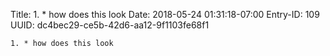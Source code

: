 Title: 1. * how does this look
Date: 2018-05-24 01:31:18-07:00
Entry-ID: 109
UUID: dc4bec29-ce5b-42d6-aa12-9f1103fe68f1

`1. * how does this look`
